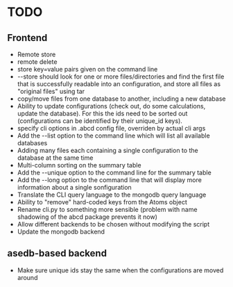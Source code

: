 # TODO

## Frontend

* Remote store
* remote delete
* store key=value pairs given on the command line
* --store should look for one or more files/directories and find the first file that is successfully readable into an configuration, and store all files as "original files" using tar
* copy/move files from one database to another, including a new database 
* Ability to update configurations (check out, do some calculations, update the database). For this the ids need to be sorted out (configurations can be identified by their unique_id keys).
* specify cli options in .abcd config file, overriden by actual cli args
* Add the --list option to the command line which will list all available databases
* Adding many files each containing a single configuration to the database at the same time
* Multi-column sorting on the summary table
* Add the --unique option to the command line for the summary table
* Add the --long option to the command line that will display more information about a single sonfiguration
* Translate the CLI query language to the mongodb query language
* Ability to "remove" hard-coded keys from the Atoms object
* Rename cli.py to something more sensible (problem with name shadowing of the abcd package prevents it now)
* Allow different backends to be chosen without modifying the script
* Update the mongodb backend

## asedb-based backend

* Make sure unique ids stay the same when the configurations are moved around
